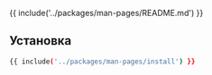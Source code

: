 {{ include('../packages/man-pages/README.md') }}

## Установка

```bash 
{{ include('../packages/man-pages/install') }}
```
